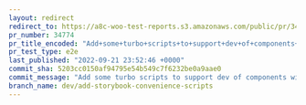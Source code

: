 ```yaml
---
layout: redirect
redirect_to: https://a8c-woo-test-reports.s3.amazonaws.com/public/pr/34774/e2e/index.html
pr_number: 34774
pr_title_encoded: "Add+some+turbo+scripts+to+support+dev+of+components+with+storybook"
pr_test_type: e2e
last_published: "2022-09-21 23:52:46 +0000"
commit_sha: 5203cc0150af94795e54b549c7f6232be0a9aae0
commit_message: "Add some turbo scripts to support dev of components with storybook"
branch_name: dev/add-storybook-convenience-scripts
---
```

